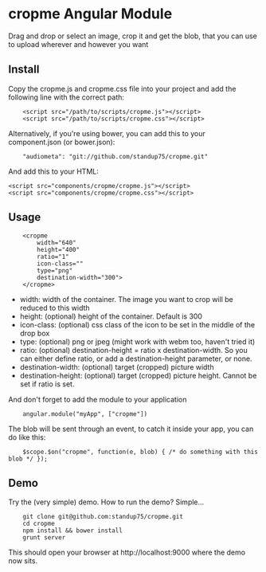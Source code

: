 cropme Angular Module
========================

Drag and drop or select an image, crop it and get the blob, that you can use to upload wherever and however you want

Install
-------

Copy the cropme.js and cropme.css file into your project and add the following line with the correct path:

		<script src="/path/to/scripts/cropme.js"></script>
		<script src="/path/to/scripts/cropme.css"></script>


Alternatively, if you're using bower, you can add this to your component.json (or bower.json):

		"audiometa": "git://github.com/standup75/cropme.git"

And add this to your HTML:

    <script src="components/cropme/cropme.js"></script>
    <script src="components/cropme/cropme.css"></script>


Usage
-----
		<cropme
			width="640"
			height="400"
			ratio="1"
			icon-class=""
			type="png"
			destination-width="300">
		</cropme>

- width: width of the container. The image you want to crop will be reduced to this width
- height: (optional) height of the container. Default is 300
- icon-class: (optional) css class of the icon to be set in the middle of the drop box
- type: (optional) png or jpeg (might work with webm too, haven't tried it)
- ratio: (optional) destination-height = ratio x destination-width. So you can either define ratio, or add a destination-height parameter, or none.
- destination-width: (optional) target (cropped) picture width
- destination-height: (optional) target (cropped) picture height. Cannot be set if ratio is set.

And don't forget to add the module to your application

		angular.module("myApp", ["cropme"])

The blob will be sent through an event, to catch it inside your app, you can do like this:

		$scope.$on("cropme", function(e, blob) { /* do something with this blob */ });

Demo
----

Try the (very simple) demo. How to run the demo? Simple...

		git clone git@github.com:standup75/cropme.git
		cd cropme
		npm install && bower install
		grunt server

This should open your browser at http://localhost:9000 where the demo now sits.
